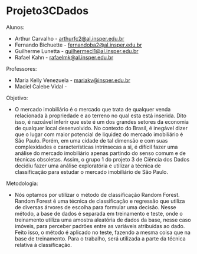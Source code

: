 # Projeto3CDados

Alunos:

  - Arthur Carvalho - arthurfc2@al.insper.edu.br
  - Fernando Bichuette - fernandoba2@al.insper.edu.br
  - Guilherme Lunetta - guilhermecl1@al.insper.edu.br
  - Rafael Kahn - rafaelmk@al.insper.edu.br
  
Professores:
  - Maria Kelly Venezuela - mariakv@insper.edu.br
  - Maciel Calebe Vidal - 


Objetivo:

 - O mercado imobiliário é o mercado que trata de qualquer venda relacionada à propriedade e ao terreno no qual esta está inserida. Dito      isso, é razoável inferir que este é um dos grandes setores da economia de qualquer local desenvolvido. No contexto do Brasil, é            inegável dizer que o lugar com maior potencial de liquidez do mercado imobiliário é São Paulo. Porém, em uma cidade de tal dimensão e      com suas complexidades e características intrínsecas a si, é difícil fazer uma análise do mercado imobiliário apenas partindo do senso    comum e de técnicas obsoletas. Assim, o grupo 1 do projeto 3 de Ciência dos Dados decidiu fazer uma análise exploratória e utilizar a      técnica de classificação para estudar o mercado imobiliário de São Paulo.

Metodologia:

  - Nós optamos por utilizar o método de classificação Random Forest. Random Forest é uma técnica de classificação e regressão que utiliza     de diversas árvores de escolha para formular uma decisão. Nesse método, a base de dados é separada em treinamento e teste, onde o         treinamento utiliza uma amostra aleatória de dados da base, nesse caso imóveis, para perceber padrões entre as variáveis atribuídas ao     dado. Feito isso, o método é aplicado no teste, fazendo a mesma coisa que na base de treinamento. Para o trabalho, será utilizada a       parte da técnica relativa à classificação.
